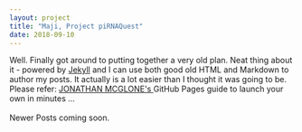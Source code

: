 ```yaml
---
layout: project
title: "Maji, Project piRNAQuest"
date: 2018-09-10
---
```


Well. Finally got around to putting together a very old plan. Neat thing about it - powered by [Jekyll](http://jekyllrb.com) and I can use both good old HTML and  Markdown to author my posts. It actually is a lot easier than I thought it was going to be. Please refer: <a href="http://jmcglone.com/guides/github-pages/">JONATHAN MCGLONE's  </a> GitHub Pages guide to launch your own in minutes ... <br><br>
Newer Posts coming soon.
